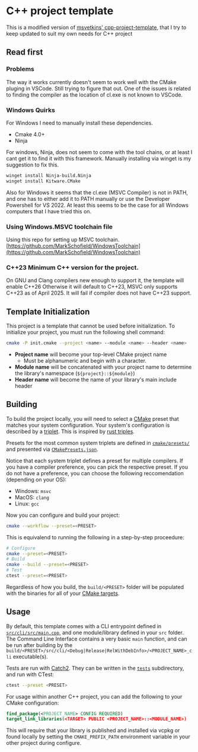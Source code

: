 # C++ project template
This is a modified version of [msvetkins' cpp-project-template](https://github.com/msvetkin/cpp-project-template), that I try to keep updated to suit my own needs for C++ project


## Read first

### Problems
The way it works currently doesn't seem to work well with the CMake pluging in VSCode. Still trying to figure that out. One of the issues is related to finding the compiler as the location of cl.exe is not known to VSCode.

### Windows Quirks
For Windows I need to manually install these dependencies.
- Cmake 4.0+
- Ninja

For windows, Ninja, does not seem to come with the tool chains, or at least I cant get it to find it with this framework. 
Manually installing via winget is my suggestion to fix this.
```sh
winget install Ninja-build.Ninja
winget install Kitware.CMake
```

Also for Windows it seems that the cl.exe (MSVC Compiler) is not in PATH, and one has to either add it to PATH manually or use the Developer Powershell for VS 2022. At least this seems to be the case for all Windows computers that I have tried this on.

### Using Windows.MSVC toolchain file
Using this repo for setting up MSVC toolchain. 
[https://github.com/MarkSchofield/WindowsToolchain](https://github.com/MarkSchofield/WindowsToolchain)

### C++23 Minimum C++ version for the project.
On GNU and Clang compilers new enough to support it, the template will enable C++26
Otherwise it will default to C++23, MSVC only supports C++23 as of April 2025.
It will fail if compiler does not have C++23 support.

## Template Initialization

This project is a template that cannot be used before initialization. To initialize your project, you must run the following shell command:

```sh
cmake -P init.cmake --project <name> --module <name> --header <name>
```

- **Project name** will become your top-level CMake project name
  - Must be alphanumeric and begin with a character.
- **Module name** will be concatenated with your project name to determine the library's namespace (`${project}::${module}`)
- **Header name** will become the name of your library's main include header


## Building

To build the project locally, you will need to select a [CMake](https://cmake.org/) preset that matches your system configuration. Your system's configuration is described by a [triplet](https://wiki.osdev.org/Target_Triplet). This is inspired by [rust triples](https://doc.rust-lang.org/nightly/rustc/platform-support.html).

Presets for the most common system triplets are defined in [`cmake/presets/`](./cmake/presets/) and presented via [`CMakePresets.json`](./CMakePresets.json). 

Notice that each system triplet defines a preset for multiple compilers. If you have a compiler preference, you can pick the respective preset. If you do not have a preference, you can choose the following reccomendation (depending on your OS): 

 - Windows: `msvc`
 - MacOS: `clang`
 - Linux: `gcc`

Now you can configure and build your project:

```sh
cmake --workflow --preset=<PRESET>
```

This is equivalend to running the following in a step-by-step proceedure:

```sh
# Configure
cmake --preset=<PRESET>
# Build
cmake --build --preset=<PRESET>
# Test
ctest --preset=<PRESET>
```

Regardless of how you build, the `build/<PRESET>` folder will be populated with the binaries for all of your [CMake targets](https://cmake.org/cmake/help/book/mastering-cmake/chapter/Key%20Concepts.html#targets).

## Usage

By default, this template comes with a CLI entrypoint defined in [`src/cli/src/main.cpp`](src/cli/src/main.cpp), and one module/library defined in your `src` folder. The Command Line Interface contains a very basic `main` function, and can be run after building by the `build/<PRESET>/src/cli/<Debug|Release|RelWithDebInfo>/<PROJECT_NAME>_cli` executable(s).

Tests are run with [Catch2](https://github.com/catchorg/Catch2). They can be written in the [`tests`](tests) subdirectory, and run with CTest:

```sh
ctest --preset <PRESET>
```

For usage within another C++ project, you can add the following to your CMake configuration:

```cmake
find_package(<PROJECT_NAME> CONFIG REQUIRED)
target_link_libraries(<TARGET> PUBLIC <PROJECT_NAME>::<MODULE_NAME>)
```

This will require that your library is published and installed via vcpkg or found locally by setting the `CMAKE_PREFIX_PATH` environment variable in your other project during configure.
